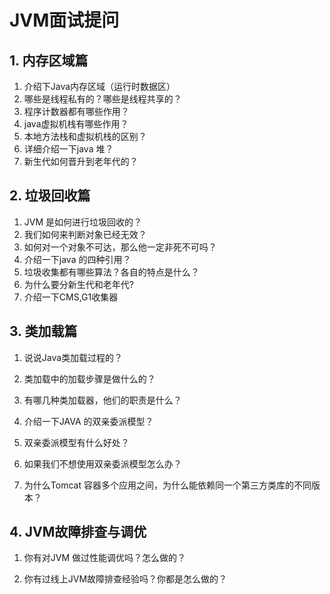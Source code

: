 # JVM面试提问

## 1. 内存区域篇

1. 介绍下Java内存区域（运行时数据区）
2. 哪些是线程私有的？哪些是线程共享的？
3. 程序计数器都有哪些作用？
4. java虚拟机栈有哪些作用？
5. 本地方法栈和虚拟机栈的区别？
6. 详细介绍一下java 堆？
7. 新生代如何晋升到老年代的？

## 2. 垃圾回收篇

1. JVM 是如何进行垃圾回收的？
2. 我们如何来判断对象已经无效？
3. 如何对一个对象不可达，那么他一定非死不可吗？
4. 介绍一下java 的四种引用？
5. 垃圾收集都有哪些算法？各自的特点是什么？
6. 为什么要分新生代和老年代?
7. 介绍一下CMS,G1收集器

## 3. 类加载篇

1. 说说Java类加载过程的？

2. 类加载中的加载步骤是做什么的？

3. 有哪几种类加载器，他们的职责是什么？

4. 介绍一下JAVA 的双亲委派模型？

5. 双亲委派模型有什么好处？

6. 如果我们不想使用双亲委派模型怎么办？

7. 为什么Tomcat 容器多个应用之间，为什么能依赖同一个第三方类库的不同版本？

## 4. JVM故障排查与调优

1. 你有对JVM 做过性能调优吗？怎么做的？

2. 你有过线上JVM故障排查经验吗？你都是怎么做的？

   

   